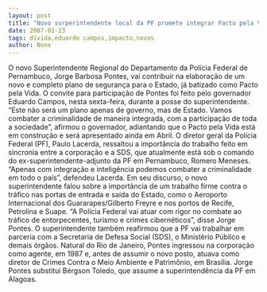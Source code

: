 ```yaml
---
layout: post
title: "Novo surperintendente local da PF promete integrar Pacto pela Vida de Eduardo Campos"
date: 2007-02-23
tags: dívida,eduardo campos,impacto,novos
author: None
---
```

O novo Superintendente Regional do Departamento da Polícia Federal de Pernambuco, Jorge Barbosa Pontes, vai contribuir na elaboração de um novo e completo plano de segurança para o Estado, já batizado como Pacto pela Vida. 
O convite para participação de Pontes foi feito pelo governador Eduardo Campos, nesta sexta-feira, durante a posse do superintendente.&nbsp; 
“Este não será um plano apenas de governo, mas de Estado. Vamos combater a criminalidade de maneira integrada, com a participação de toda a sociedade”, afirmou o governador, adiantando que o Pacto pela Vida está em construção e será apresentado ainda em Abril. 
O diretor geral da Polícia Federal (PF), Paulo Lacerda, ressaltou a importância do trabalho feito em sincronia entre a corporação e a SDS, que atualmente está sob o comando do ex-superintendente-adjunto da PF em Pernambuco, Romero Meneses. 
“Apenas com integração e inteligência podemos combater a criminalidade em todo o país”, defendeu Lacerda.
Em seu discurso, o novo superintendente falou sobre a importância de um trabalho firme contra o tráfico nas portas de entrada e saída do Estado, como o Aeroporto Internacional dos Guararapes/Gilberto Freyre e nos portos de Recife, Petrolina e Suape. 
“A Polícia Federal vai atuar com rigor no combate ao tráfico de entorpecentes, turismo e crimes cibernéticos”, disse Jorge Pontes. O superintendente também reafirmou que a PF vai trabalhar em parceria com a Secretaria de Defesa Social (SDS), o Ministério Público e demais órgãos. 
Natural do Rio de Janeiro, Pontes ingressou na corporação como agente, em 1987 e, antes de assumir o novo posto, atuava como diretor de Crimes Contra o Meio Ambiente e Patrimônio, em Brasília. Jorge Pontes substitui Bérgson Toledo, que assume a superintendência da PF em Alagoas. 